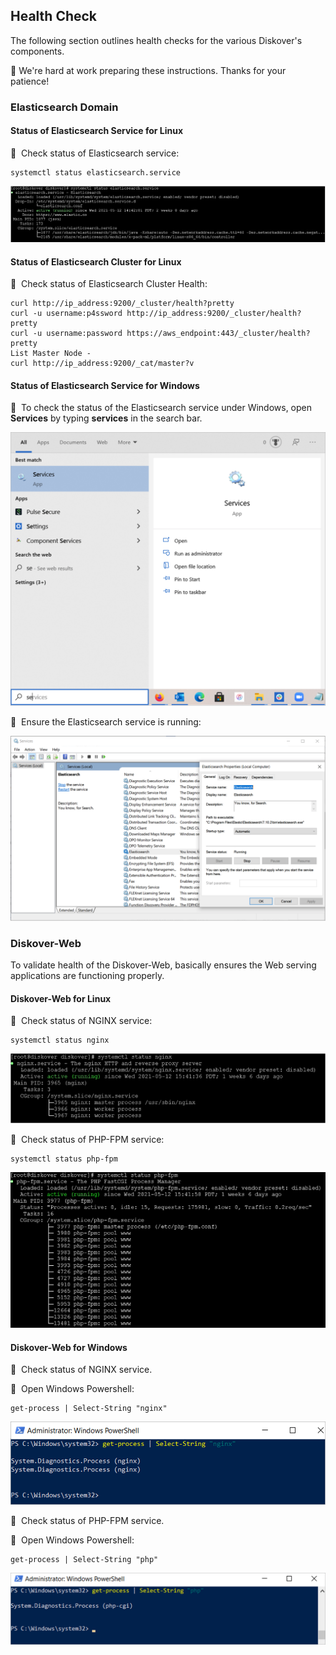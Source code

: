 <p id=“health_check”></p>

## Health Check

The following section outlines health checks for the various Diskover's components. 

🚧 We're hard at work preparing these instructions. Thanks for your patience!

### Elasticsearch Domain

#### Status of Elasticsearch Service for Linux

🔴 &nbsp;Check status of Elasticsearch  service:
```
systemctl status elasticsearch.service
```

![Image: Health Check of Elasticsearch for Linux](images/image_health_check_linux_elasticsearch.png)

#### Status of Elasticsearch Cluster for Linux
🔴 &nbsp;Check status of Elasticsearch  Cluster Health:
```
curl http://ip_address:9200/_cluster/health?pretty
curl -u username:p4ssword http://ip_address:9200/_cluster/health?pretty
curl -u username:password https://aws_endpoint:443/_cluster/health?pretty
List Master Node - 
curl http://ip_address:9200/_cat/master?v
```

#### Status of Elasticsearch Service for Windows

🔴 &nbsp;To check the status of the Elasticsearch service under Windows, open **Services** by typing **services** in the search bar.

<img src="images/image_health_check_windows_open_services_to_check_elasticsearch.png" width="700">

🔴 &nbsp;Ensure the Elasticsearch service is running:

![Image: Ensure Elasticsearch Service is Running](images/image_health_check_windows_confirm_elasticsearch_is_running.png)


### Diskover-Web

To validate health of the Diskover-Web, basically ensures the Web serving applications are functioning properly.

#### Diskover-Web for Linux

🔴 &nbsp;Check status of NGINX service:
```
systemctl status nginx
```

![Image: Health Check Diskover-Web for Linux](images/image_health_check_linux_diskover_web.png)

🔴 &nbsp;Check status of PHP-FPM service:
```
systemctl status php-fpm
```
![Image: Health Check Diskover-Web for Linux](images/image_aws_customer_deployment_diskover_web_check_status_php_fpm.png)

#### Diskover-Web for Windows

🔴 &nbsp;Check status of NGINX service.

🔴 &nbsp;Open Windows Powershell:
```
get-process | Select-String "nginx"
```

<img src="images/image_health_check_windows_status_nginx.png" width="700">

🔴 &nbsp;Check status of PHP-FPM service.

🔴 &nbsp;Open Windows Powershell:
```
get-process | Select-String "php"
```

<img src="images/image_health_check_windows_status_php.png" width="750">

